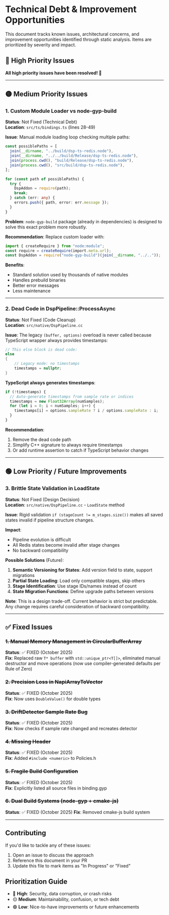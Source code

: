 # Technical Debt & Improvement Opportunities

This document tracks known issues, architectural concerns, and improvement opportunities identified through static analysis. Items are prioritized by severity and impact.

## 🔴 High Priority Issues

**All high priority issues have been resolved! 🎉**

---

## 🟡 Medium Priority Issues

### 1. Custom Module Loader vs node-gyp-build

**Status**: Not Fixed (Technical Debt)  
**Location**: `src/ts/bindings.ts` (lines 28-49)

**Issue**: Manual module loading loop checking multiple paths:

```typescript
const possiblePaths = [
  join(__dirname, "../build/dsp-ts-redis.node"),
  join(__dirname, "../../build/Release/dsp-ts-redis.node"),
  join(process.cwd(), "build/Release/dsp-ts-redis.node"),
  join(process.cwd(), "src/build/dsp-ts-redis.node"),
];

for (const path of possiblePaths) {
  try {
    DspAddon = require(path);
    break;
  } catch (err: any) {
    errors.push({ path, error: err.message });
  }
}
```

**Problem**: `node-gyp-build` package (already in dependencies) is designed to solve this exact problem more robustly.

**Recommendation**: Replace custom loader with:

```typescript
import { createRequire } from "node:module";
const require = createRequire(import.meta.url);
const DspAddon = require("node-gyp-build")(join(__dirname, "../.."));
```

**Benefits**:

- Standard solution used by thousands of native modules
- Handles prebuild binaries
- Better error messages
- Less maintenance

---

### 2. Dead Code in DspPipeline::ProcessAsync

**Status**: Not Fixed (Code Cleanup)  
**Location**: `src/native/DspPipeline.cc`

**Issue**: The legacy `(buffer, options)` overload is never called because TypeScript wrapper always provides timestamps:

```cpp
// This else block is dead code:
else
{
    // Legacy mode: no timestamps
    timestamps = nullptr;
}
```

**TypeScript always generates timestamps**:

```typescript
if (!timestamps) {
  // Auto-generate timestamps from sample rate or indices
  timestamps = new Float32Array(numSamples);
  for (let i = 0; i < numSamples; i++) {
    timestamps[i] = options.sampleRate ? i / options.sampleRate : i;
  }
}
```

**Recommendation**:

1. Remove the dead code path
2. Simplify C++ signature to always require timestamps
3. Or add runtime assertion to catch if TypeScript behavior changes

---

## 🟢 Low Priority / Future Improvements

### 3. Brittle State Validation in LoadState

**Status**: Not Fixed (Design Decision)  
**Location**: `src/native/DspPipeline.cc` - `LoadState` method

**Issue**: Rigid validation `if (stageCount != m_stages.size())` makes all saved states invalid if pipeline structure changes.

**Impact**:

- Pipeline evolution is difficult
- All Redis states become invalid after stage changes
- No backward compatibility

**Possible Solutions** (Future):

1. **Semantic Versioning for States**: Add version field to state, support migrations
2. **Partial State Loading**: Load only compatible stages, skip others
3. **Stage Identification**: Use stage IDs/names instead of count
4. **State Migration Functions**: Define upgrade paths between versions

**Note**: This is a design trade-off. Current behavior is strict but predictable. Any change requires careful consideration of backward compatibility.

---

## ✅ Fixed Issues

### ~~1. Manual Memory Management in CircularBufferArray~~

**Status**: ✅ FIXED (October 2025)  
**Fix**: Replaced raw `T* buffer` with `std::unique_ptr<T[]>`, eliminated manual destructor and move operations (now use compiler-generated defaults per Rule of Zero)

### ~~2. Precision Loss in NapiArrayToVector<double>~~

**Status**: ✅ FIXED (October 2025)  
**Fix**: Now uses `DoubleValue()` for double types

### ~~3. DriftDetector Sample Rate Bug~~

**Status**: ✅ FIXED (October 2025)  
**Fix**: Now checks if sample rate changed and recreates detector

### ~~4. Missing <numeric> Header~~

**Status**: ✅ FIXED (October 2025)  
**Fix**: Added `#include <numeric>` to Policies.h

### ~~5. Fragile Build Configuration~~

**Status**: ✅ FIXED (October 2025)  
**Fix**: Explicitly listed all source files in binding.gyp

### ~~6. Dual Build Systems (node-gyp + cmake-js)~~

**Status**: ✅ FIXED (October 2025)
**Fix**: Removed cmake-js build system

---

## Contributing

If you'd like to tackle any of these issues:

1. Open an issue to discuss the approach
2. Reference this document in your PR
3. Update this file to mark items as "In Progress" or "Fixed"

## Prioritization Guide

- 🔴 **High**: Security, data corruption, or crash risks
- 🟡 **Medium**: Maintainability, confusion, or tech debt
- 🟢 **Low**: Nice-to-have improvements or future enhancements
